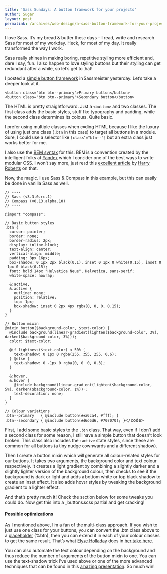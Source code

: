 ```yaml
---
title: 'Sass Sundays: A button framework for your projects'
author: Sugar
layout: post
permalink: /archives/web-design/a-sass-button-framework-for-your-projects
---
```

I love Sass. It&#8217;s my bread & butter these days &#8211; I read, write and research Sass for most of my workday. Heck, for most of my day. It really transformed the way I work.

Sass really shines in making boring, repetitive styling more efficient and, dare I say, fun. I also happen to love styling buttons but their styling can get redundant after a while, so let&#8217;s get to that!

I posted a <a href="http://sassmeister.com/gist/7482701" target="_blank">simple button framework</a> in Sassmeister yesterday. Let&#8217;s take a deeper look at it.

<pre><code class="language-markup">&lt;button class="btn btn--primary"&gt;Primary button&lt;/button&gt;
&lt;button class="btn btn--primary"&gt;Secondary button&lt;/button&gt;
</code></pre>

The HTML is pretty straightforward. Just a <code class="inline">&lt;button&gt;</code> and two classes. The first class adds the basic styles, stuff like typography and padding, while the second class determines its colours. Quite basic.

I prefer using multiple classes when coding HTML because I like the luxury of using just one class (<code class="inline">.btn</code> in this case) to target all buttons in a module. Sure, I could use a selector like <code class="inline">[class^="btn--"]</code> but an extra class just works better for me.

I also use the <a href="http://bem.info/method/" target="_blank">BEM syntax</a> for this. BEM is a convention created by the intelligent folks at <a href="http://company.yandex.com" target="_blank">Yandex</a> which I consider one of the best ways to write modular CSS. I won&#8217;t say more, just read this <a href="http://csswizardry.com/2013/01/mindbemding-getting-your-head-round-bem-syntax/" target="_blank">excellent article</a> by <a href="https://twitter.com/csswizardry" target="_blank">Harry Roberts</a> on that.

Now, the magic. I use Sass & Compass in this example, but this can easily be done in vanilla Sass as well. 

<pre><code class="language-scss">// ----
// Sass (v3.3.0.rc.1)
// Compass (v0.13.alpha.10)
// ----
 
@import "compass";

// Basic button styles
.btn {
  cursor: pointer;
  border: none;
  border-radius: 2px;
  display: inline-block;
  text-align: center;
  vertical-align: middle;
  padding: 8px 16px;
  box-shadow: 0 1px 2px black(0.1), inset 0 1px 0 white(0.15), inset 0 -1px 0 black(0.15);
  font: bold 14px "Helvetica Neue", Helvetica, sans-serif;
  white-space: nowrap;
  
  &#038;:active,
  &#038;.active {
    outline: none;
    position: relative;
    top: 1px;
    box-shadow: inset 0 2px 4px rgba(0, 0, 0, 0.15);
  }
}
 
// Button mixin
@mixin button($background-color, $text-color) {
  @include background(linear-gradient(lighten($background-color, 3%), darken($background-color, 3%)));
  color: $text-color;
 
  @if lightness($text-color) &lt; 50% {
    text-shadow: 0 1px 0 rgba(255, 255, 255, 0.6);
  } @else {
    text-shadow: 0 -1px 0 rgba(0, 0, 0, 0.3);
  }
 
  &#038;:hover,
  &#038;.hover { 
    @include background(linear-gradient(lighten($background-color, 5%), darken($background-color, 1%)));
    text-decoration: none;
  }
}
 
// Colour variations
.btn--primary   { @include button(#ea6ca4, #fff); }
.btn--secondary { @include button(#d6d6d6, #707070); }</code>&lt;/code></pre>

First, I add some basic styles to the <code class="inline">.btn</code> class. That way, even if I don&#8217;t add a second class for some reason, I still have a simple button that doesn&#8217;t look broken. This class also includes the <code class="inline">:active</code> state styles, since these are common for all buttons (a tiny nudge downwards and a different shadow).

Then I create a button mixin which will generate all colour-related styles for our buttons. It takes two arguments, the background color and text colour respectively. It creates a light gradient by combining a slightly darker and a slightly lighter version of the background colour, then checks to see if the background is dark or light and adds a bottom white or top black shadow to create an inset effect. It also adds hover styles by tweaking the background gradient to a lighter effect.

And that&#8217;s pretty much it! Check the section below for some tweaks you could do. Now get this into a _buttons.scss partial and get cracking!

#### Possible optimizations

As I mentioned above, I&#8217;m a fan of the multi-class approach. If you wish to just use one class for your buttons, you can convert the .btn class above to a <a href="http://sass-lang.com/documentation/file.SASS_REFERENCE.html#placeholder_selectors_" target="_blank">placeholder</a> (%btn), then you can extend it in each of your colour classes to get the same result. That&#8217;s what <a href="http://t.co/GiQxiw1GUJ" target="_blank">Elyse Holladay</a> does in <a href="http://t.co/NhqdOB47uL" target="_blank">her take here</a>.

You can also automate the text colour depending on the background and thus reduce the number of arguments of the button mixin to one. You can use the text-shadow trick I&#8217;ve used above or one of the more advanced techniques that can be found in this <a href="http://t.co/Q1DleoH2PV" target="_blank">amazing presentation</a>. So much win!
